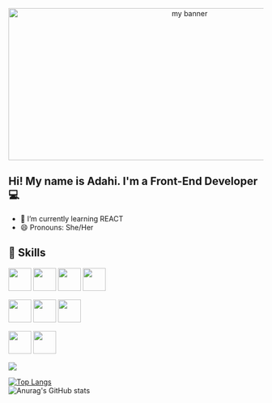 <p align='center'>

<img width='700' height='300' src='https://user-images.githubusercontent.com/107142458/200063143-db95af68-546d-48eb-86a8-b389176caa24.png' alt='my banner'>

</p>

<h2 aling='center'> Hi! My name is Adahi. I'm a Front-End Developer 💻 </h1>


- 🌱 I’m currently learning REACT
- 😄 Pronouns: She/Her

## 💼  Skills

<code><img height="45" src="https://img.icons8.com/external-tal-revivo-color-tal-revivo/24/null/external-react-a-javascript-library-for-building-user-interfaces-logo-color-tal-revivo.png"></code>  <code><img height="45" src="https://img.icons8.com/color/48/000000/javascript.png"></code>  <code><img height="45" src="https://mirayhazlo.com/wp-content/uploads/2018/09/Html5_dise%C3%B1o_web-1.png"></code>  <code><img height="45" src="https://cdn.pixabay.com/photo/2017/08/05/11/16/logo-2582747_1280.png"></code>

<code><img height="45" src="https://img.icons8.com/color/48/000000/firebase.png"></code> <code><img height="45" src="https://img.icons8.com/color/48/000000/nodejs.png"></code> <code><img height="45" src="https://img.icons8.com/color/48/000000/git.png"></code>

<code><img height="45" src="https://cdn.icon-icons.com/icons2/2107/PNG/512/file_type_vscode_icon_130084.png"></code> <code><img height="45" src="https://img.icons8.com/office/45/000000/figma.png"></code>


![](https://img.shields.io/badge/Tools-GitHub-informational?style=flat&logo=GitHub&color=181717)


[![Top Langs](https://github-readme-stats.vercel.app/api/top-langs/?username=Zarahi93&layout=compact)](https://github.com/Zarahi93)
<br>
![Anurag's GitHub stats](https://github-readme-stats.vercel.app/api?username=Zarahi93&show_icons=true&theme=transparent)



